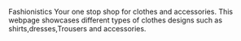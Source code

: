  Fashionistics
 Your one stop shop for clothes and accessories. This webpage showcases different types of clothes designs such as shirts,dresses,Trousers and accessories. 


 